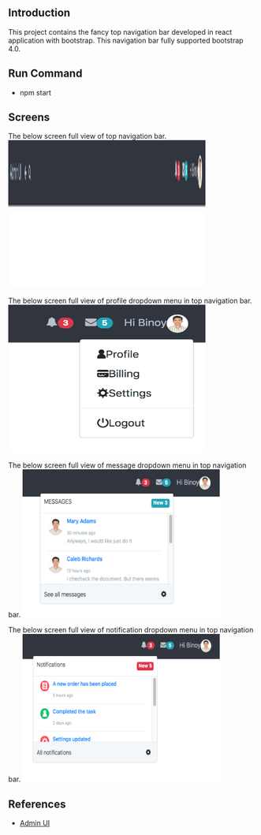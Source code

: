 ## Introduction
This project contains the fancy top navigation bar developed in react application with bootstrap. This navigation bar fully supported bootstrap 4.0.
## Run Command

* npm start

## Screens
The below screen full view of top navigation bar.
<img src="docs/images/main.png" width="400" height="300">

The below screen full view of profile dropdown menu in top navigation bar.
<img src="docs/images/profile.png" width="400" height="300">

The below screen full view of message dropdown menu in top navigation bar.
<img src="docs/images/message.png" width="400" height="300">

The below screen full view of notification dropdown menu in top navigation bar.
<img src="docs/images/notification.png" width="400" height="300">

## References
* [Admin UI](https://getbootstrapadmin.com/remark/iconbar/pages/email-articles.html)
